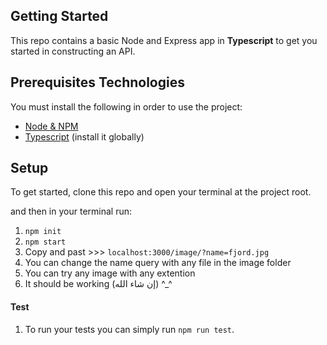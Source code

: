 ## Getting Started

This repo contains a basic Node and Express app in **Typescript**  to get you started in constructing an API.

## Prerequisites Technologies

You must install the following in order to use the project:
- [Node & NPM](https://nodejs.org/en/download/)
- [Typescript](https://www.npmjs.com/package/typescript) (install it globally)

## Setup
To get started, clone this repo and open your terminal at the project root.

and then in your terminal run:
1. `npm init`
2. `npm start`
3. Copy and past >>> `localhost:3000/image/?name=fjord.jpg`
4. You can change the name query with any file in the image folder
5. You can try any image with any extention
6. It should be working (إن شاء الله) ^_^

#### Test
1. To run your tests you can simply run `npm run test`.